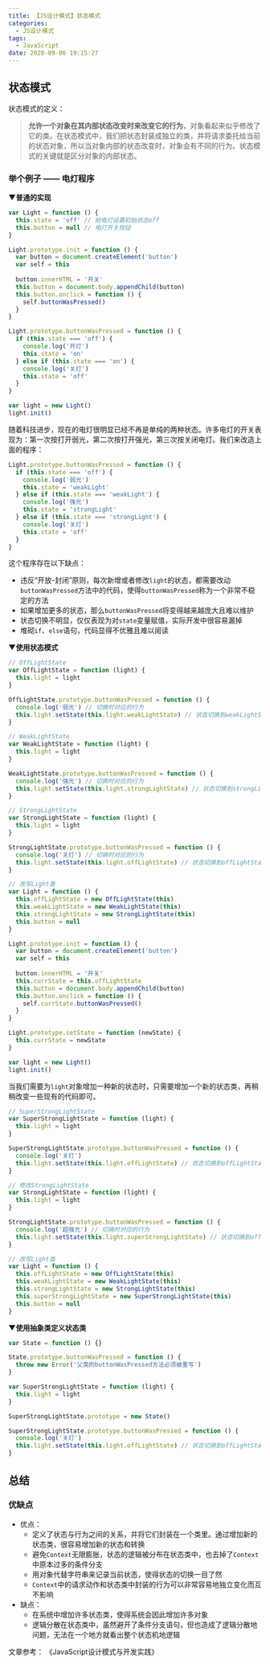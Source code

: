 ```yaml
---
title: 【JS设计模式】状态模式
categories:
  - JS设计模式
tags:
  - JavaScript
date: 2020-09-06 19:15:27
---
```

## 状态模式

状态模式的定义：

> **允许一个对象在其内部状态改变时来改变它的行为**，对象看起来似乎修改了它的类。在状态模式中，我们把状态封装成独立的类，并将请求委托给当前的状态对象，所以当对象内部的状态改变时，对象会有不同的行为。状态模式的关键就是区分对象的内部状态。

### 举个例子 —— 电灯程序

**▼普通的实现**

```js
var Light = function () {
  this.state = 'off' // 给电灯设置初始状态off
  this.button = null // 电灯开关按钮
}

Light.prototype.init = function () {
  var button = document.createElement('button')
  var self = this
  
  button.innerHTML = '开关'
  this.button = document.body.appendChild(button)
  this.button.onclick = function () {
    self.buttonWasPressed()
  }
}

Light.prototype.buttonWasPressed = function () {
  if (this.state === 'off') {
    console.log('开灯')
    this.state = 'on'
  } else if (this.state === 'on') {
    console.log('关灯')
    this.state = 'off'
  }
}

var light = new Light()
light.init()
```

随着科技进步，现在的电灯很明显已经不再是单纯的两种状态。许多电灯的开关表现为：第一次按打开弱光，第二次按打开强光，第三次按关闭电灯。我们来改造上面的程序：

```js
Light.prototype.buttonWasPressed = function () {
  if (this.state === 'off') {
    console.log('弱光')
    this.state = 'weakLight'
  } else if (this.state === 'weakLight') {
    console.log('强光')
    this.state = 'strongLight'
  } else if (this.state === 'strongLight') {
    console.log('关灯')
    this.state = 'off'
  }
}
```

这个程序存在以下缺点：

* 违反“开放-封闭”原则，每次新增或者修改`light`的状态，都需要改动`buttonWasPressed`方法中的代码，使得`buttonWasPressed`称为一个非常不稳定的方法
* 如果增加更多的状态，那么`buttonWasPressed`将变得越来越庞大且难以维护
* 状态切换不明显，仅仅表现为对`state`变量赋值，实际开发中很容易漏掉
* 堆砌`if`、`else`语句，代码显得不优雅且难以阅读

**▼使用状态模式**

```js
// OffLightState
var OffLightState = function (light) {
  this.light = light
}

OffLightState.prototype.buttonWasPressed = function () {
  console.log('弱光') // 切换时对应的行为
  this.light.setState(this.light.weakLightState) // 状态切换到weakLightState
}
```

```js
// WeakLightState
var WeakLightState = function (light) {
  this.light = light
}

WeakLightState.prototype.buttonWasPressed = function () {
  console.log('强光') // 切换时对应的行为
  this.light.setState(this.light.strongLightState) // 状态切换到strongLightState
}
```

```js
// StrongLightState
var StrongLightState = function (light) {
  this.light = light
}

StrongLightState.prototype.buttonWasPressed = function () {
  console.log('关灯') // 切换时对应的行为
  this.light.setState(this.light.offLightState) // 状态切换到offLightState
}
```

```js
// 改写Light类
var Light = function () {
  this.offLightState = new OffLightState(this)
  this.weakLightState = new WeakLightState(this)
  this.strongLightState = new StrongLightState(this)
  this.button = null
}

Light.prototype.init = function () {
  var button = document.createElement('button')
  var self = this
  
  button.innerHTML = '开关'
  this.currState = this.offLightState
  this.button = document.body.appendChild(button)
  this.button.onclick = function () {
    self.currState.buttonWasPressed()
  }
}

Light.prototype.setState = function (newState) {
  this.currState = newState
}

var light = new Light()
light.init()
```

当我们需要为`light`对象增加一种新的状态时，只需要增加一个新的状态类，再稍稍改变一些现有的代码即可。

```js
// SuperStrongLightState
var SuperStrongLightState = function (light) {
  this.light = light
}

SuperStrongLightState.prototype.buttonWasPressed = function () {
  console.log('关灯')
  this.light.setState(this.light.offLightState) // 状态切换到offLightState
}
```

```js
// 修改StrongLightState
var StrongLightState = function (light) {
  this.light = light
}

StrongLightState.prototype.buttonWasPressed = function () {
  console.log('超强光') // 切换时对应的行为
  this.light.setState(this.light.superStrongLightState) // 状态切换到offLightState
}
```

```js
// 改写Light类
var Light = function () {
  this.offLightState = new OffLightState(this)
  this.weakLightState = new WeakLightState(this)
  this.strongLightState = new StrongLightState(this)
  this.superStrongLightState = new SuperStrongLightState(this)
  this.button = null
}
```

**▼使用抽象类定义状态类**

```js
var State = function () {}

State.prototype.buttonWasPressed = function () {
  throw new Error('父类的buttonWasPressed方法必须被重写')
}

var SuperStrongLightState = function (light) {
  this.light = light
}

SuperStrongLightState.prototype = new State()

SuperStrongLightState.prototype.buttonWasPressed = function () {
  console.log('关灯')
  this.light.setState(this.light.offLightState) // 状态切换到offLightState
}
```

## 总结

### 优缺点

* 优点：
  * 定义了状态与行为之间的关系，并将它们封装在一个类里。通过增加新的状态类，很容易增加新的状态和转换
  * 避免`Context`无限膨胀，状态的逻辑被分布在状态类中，也去掉了`Context`中原本过多的条件分支
  * 用对象代替字符串来记录当前状态，使得状态的切换一目了然
  * `Context`中的请求动作和状态类中封装的行为可以非常容易地独立变化而互不影响
* 缺点：
  * 在系统中增加许多状态类，使得系统会因此增加许多对象
  * 逻辑分散在状态类中，虽然避开了条件分支语句，但也造成了逻辑分散地问题，无法在一个地方就看出整个状态机地逻辑



文章参考：
《JavaScript设计模式与开发实践》